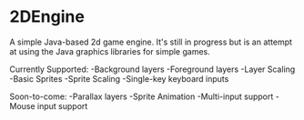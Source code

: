 # 2DEngine
A simple Java-based 2d game engine.
It's still in progress but is an attempt at using the Java graphics libraries for simple games.

Currently Supported:
-Background layers
-Foreground layers
-Layer Scaling
-Basic Sprites
-Sprite Scaling
-Single-key keyboard inputs


Soon-to-come:
-Parallax layers
-Sprite Animation
-Multi-input support
-Mouse input support

